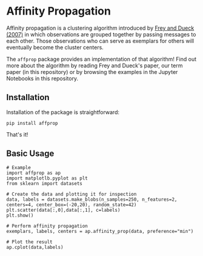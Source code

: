 # Affinity Propagation

Affinity propagation is a clustering algorithm introduced by [Frey and Dueck (2007)](https://science.sciencemag.org/content/315/5814/972) in which observations are grouped together by passing messages to each other. Those observations who can serve as exemplars for others will eventually become the cluster centers.

The `affprop` package provides an implementation of that algorithm! Find out more about the algorithm by reading Frey and Dueck's paper, our term paper (in this repository) or by browsing the examples in the Jupyter Notebooks in this repository.

## Installation
Installation of the package is straightforward:
```
pip install affprop
```
That's it!

## Basic Usage
```
# Example
import affprop as ap
import matplotlb.pyplot as plt
from sklearn import datasets

# Create the data and plotting it for inspection
data, labels = datasets.make_blobs(n_samples=250, n_features=2, centers=4, center_box=(-20,20), random_state=42)
plt.scatter(data[:,0],data[:,1], c=labels)
plt.show()

# Perform affinity propagation
exemplars, labels, centers = ap.affinity_prop(data, preference="min")

# Plot the result
ap.cplot(data,labels)
